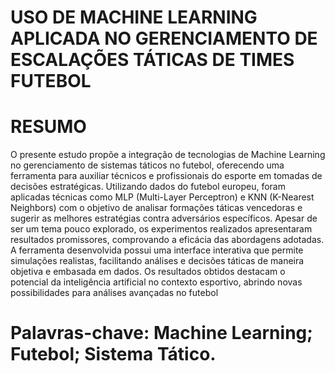 # USO DE MACHINE LEARNING APLICADA NO GERENCIAMENTO DE ESCALAÇÕES TÁTICAS DE TIMES FUTEBOL

# RESUMO 
  O presente estudo propõe a integração de tecnologias de Machine Learning no gerenciamento de sistemas táticos no futebol, oferecendo uma ferramenta para auxiliar técnicos e profissionais do esporte em tomadas de decisões estratégicas. Utilizando dados do futebol europeu, foram aplicadas técnicas como MLP (Multi-Layer Perceptron) e KNN (K-Nearest Neighbors) com o objetivo de analisar formações táticas vencedoras e sugerir as melhores estratégias contra adversários específicos. Apesar de ser um tema pouco explorado, os experimentos realizados apresentaram resultados promissores, comprovando a eficácia das abordagens adotadas. A ferramenta desenvolvida possui uma interface interativa que permite simulações realistas, facilitando análises e decisões táticas de maneira objetiva e embasada em dados. Os resultados obtidos destacam o potencial da inteligência artificial no contexto esportivo, abrindo novas possibilidades para análises avançadas no futebol

# Palavras-chave: Machine Learning; Futebol; Sistema Tático.
